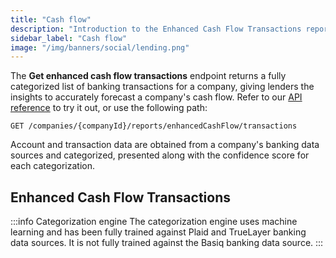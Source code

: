 ```yaml
---
title: "Cash flow"
description: "Introduction to the Enhanced Cash Flow Transactions report"
sidebar_label: "Cash flow"
image: "/img/banners/social/lending.png"
---
```


The **Get enhanced cash flow transactions** endpoint returns a fully categorized list of banking transactions for a company, giving lenders the insights to accurately forecast a company's cash flow. Refer to our [API reference](/lending-api#/operations/get-enhanced-cash-flow-transactions) to try it out, or use the following path:

`GET /companies/{companyId}/reports/enhancedCashFlow/transactions`

Account and transaction data are obtained from a company's banking data sources and categorized, presented along with the confidence score for each categorization.

## Enhanced Cash Flow Transactions

:::info Categorization engine
The categorization engine uses machine learning and has been fully trained against Plaid and TrueLayer banking data sources. It is not fully trained against the Basiq banking data source.
:::
